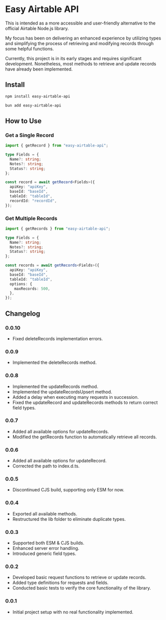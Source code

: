 # Easy Airtable API

This is intended as a more accessible and user-friendly alternative to the official Airtable Node.js library.

My focus has been on delivering an enhanced experience by utilizing types and simplifying the process of retrieving and modifying records through some helpful functions.

Currently, this project is in its early stages and requires significant development. Nonetheless, most methods to retrieve and update records have already been implemented.

## Install

```bash
npm install easy-airtable-api
```

```bash
bun add easy-airtable-api
```

## How to Use

### Get a Single Record

```ts
import { getRecord } from "easy-airtable-api";

type Fields = {
  Name?: string;
  Notes?: string;
  Status?: string;
};

const record = await getRecord<Fields>({
  apiKey: "apiKey",
  baseId: "baseId",
  tableId: "tableId",
  recordId: "recordId",
});
```

### Get Multiple Records

```ts
import { getRecords } from "easy-airtable-api";

type Fields = {
  Name?: string;
  Notes?: string;
  Status?: string;
};

const records = await getRecords<Fields>({
  apiKey: "apiKey",
  baseId: "baseId",
  tableId: "tableId",
  options: {
    maxRecords: 500,
  },
});
```

## Changelog

### 0.0.10

- Fixed deleteRecords implementation errors.

### 0.0.9

- Implemented the deleteRecords method.

### 0.0.8

- Implemented the updateRecords method.
- Implemented the updateRecordsUpsert method.
- Added a delay when executing many requests in succession.
- Fixed the updateRecord and updateRecords methods to return correct field types.

### 0.0.7

- Added all available options for updateRecords.
- Modified the getRecords function to automatically retrieve all records.

### 0.0.6

- Added all available options for updateRecord.
- Corrected the path to index.d.ts.

### 0.0.5

- Discontinued CJS build, supporting only ESM for now.

### 0.0.4

- Exported all available methods.
- Restructured the lib folder to eliminate duplicate types.

### 0.0.3

- Supported both ESM & CJS builds.
- Enhanced server error handling.
- Introduced generic field types.

### 0.0.2

- Developed basic request functions to retrieve or update records.
- Added type definitions for requests and fields.
- Conducted basic tests to verify the core functionality of the library.

### 0.0.1

- Initial project setup with no real functionality implemented.
